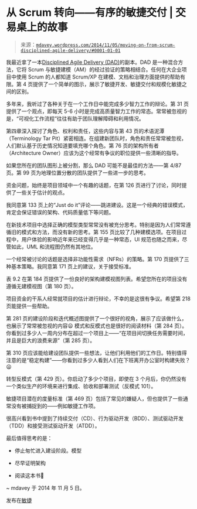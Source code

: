 <!--yml

类别：未分类

日期：2024-05-18 05:45:24

-->

# 从 Scrum 转向——有序的敏捷交付 | 交易桌上的故事

> 来源：[`mdavey.wordpress.com/2014/11/05/moving-on-from-scrum-disciplined-agile-delivery/#0001-01-01`](https://mdavey.wordpress.com/2014/11/05/moving-on-from-scrum-disciplined-agile-delivery/#0001-01-01)

我最近拿了一本[Disciplined Agile Delivery (DAD)](http://disciplinedagiledelivery.com/)的副本。DAD 是一种混合方法，它将 Scrum 与敏捷建模（AM）的经过验证的策略相结合。任何在大企业项目中使用 Scrum 的人都知道 Scrum/XP 在建模、文档和治理方面提供的帮助有限。第 4 页提供了一个简单的图示，展示了敏捷开发、敏捷交付和规模化敏捷之间的区别。

多年来，我听过了各种关于在一个工作日中能完成多少智力工作的辩论。第 31 页提供了一个观点，即每天 5-6 小时是完成高质量智力工作的常态。常常被忽视的是，“可视化工作流程”往往有助于团队理解障碍和利用情况。

第四章深入探讨了角色、权利和责任，这些内容与第 43 页的术语泥潭（Terminology Tar Pit）紧密相连。在组建新团队时，角色和责任常常被忽视，人们默认基于历史情况知道要填充哪个角色。第 76 页的架构所有者（Architecture Owner）应该为这个经常有争议的职位提供一些清晰的指导。

如果您所在的团队图形上被分割，那么 DAD 可能不是最佳的方法——第 4/87 页。第 99 页为地理位置分散的团队提供了一些进一步的思考。

资金问题，始终是项目领域中一个有趣的话题，在第 126 页进行了讨论，同时提供了一些关于估计的观点。

我同意第 133 页上的“Just do it”评论——跳进建设。这是一个经典的错误模式，肯定会保证错误的架构、代码质量低下等问题。

在新技术项目中选择正确的模型类型常常没有被充分思考。特别是因为人们常常遵循旧的模式和方法，而没有新的思考。第 155 页比较了几种建模选项。在项目过程中，用户体验的影响近年来已经变得几乎是一种常态，UI 规范也随之而来，尽管如此，UML 和流程图仍然有其地位。

一个经常被讨论的话题是选择非功能性需求（NFRs）的策略。第 170 页提供了三种基本策略。我同意第 171 页上的建议，关于接受标准。

表 9.2 在第 184 页提供了一份良好的架构建模视图列表。希望您所在的项目没有遵循无建模视图（第 180 页）。

项目资金的干系人经常就项目的估计进行辩论，不幸的是这很有争议。希望第 218 页能提供一些帮助。

第 281 页的建设阶段和迭代概述图提供了一个很好的视角，展示了应该做什么，也展示了常常被忽视的内容😦 模式和反模式也是很好的阅读材料（第 284 页）。你看到过多少人一周内分布在超过一个项目上——“在项目间切换任务需要时间，并且是巨大的浪费来源”（第 285 页）。

第 310 页应该能给建设团队提供一些想法，让他们利用他们的工作日。特别值得注意的是“稳定构建”——你看到过多少人看到人们在下班离开办公室时构建失败？😦

转型反模式（第 429 页）。你启动了多少个项目，即使在 3 个月后，你仍然没有一个类似生产的环境来进行集成、验收和部署测试（反模式 101）。

敏捷项目潜在的度量标准（第 469 页）包括了常见的嫌疑人，但也提供了一些通常没有被捕捉到的——例如敏捷工作项。

很高兴看到书中提到了持续交付（CD）、行为驱动开发（BDD）、测试驱动开发（TDD）和接受测试驱动开发（ATDD）。

最后值得思考的是：

+   停止匆忙进入建设阶段。模型

+   尽早证明架构

+   阅读这本书🙂

~ mdavey 于 2014 年 11 月 5 日。

发布在[敏捷](https://mdavey.wordpress.com/category/agile/)
